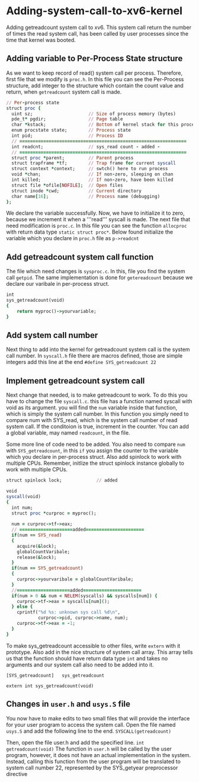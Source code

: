 # Adding-system-call-to-xv6-kernel
Adding getreadcount system call to xv6. This system call return the number of times the read system call, has been called by user processes since the time that kernel was booted.

## Adding variable to Per-Process State structure
As we want to keep record of read() system call per process. Therefore, first file that we modify is ```proc.h```. In this file you can see the Per-Process structure, add integer to the structure which contain the count value and return, when ```getreadcount``` system call is made.

```ruby
// Per-process state
struct proc {
  uint sz;                     // Size of process memory (bytes)
  pde_t* pgdir;                // Page table
  char *kstack;                // Bottom of kernel stack for this process
  enum procstate state;        // Process state
  int pid;                     // Process ID
  // ===============================================================
  int readcnt;                 // sys_read count - added -
  // ===============================================================
  struct proc *parent;         // Parent process
  struct trapframe *tf;        // Trap frame for current syscall
  struct context *context;     // swtch() here to run process
  void *chan;                  // If non-zero, sleeping on chan
  int killed;                  // If non-zero, have been killed
  struct file *ofile[NOFILE];  // Open files
  struct inode *cwd;           // Current directory
  char name[16];               // Process name (debugging)
};
```

We declare the variable successfully. Now, we have to initialize it to zero, because we increment it when a '''read''' syscall is made. The next file that need modification is ```proc.c```. In this file you can see the function ```allocproc``` with return data type ```static struct proc*```. Below found initialize the variable which you declare in ```proc.h``` file as ```p->readcnt```

## Add getreadcount system call function
The file which need changes is ```sysproc.c```. In this, file you find the system call ```getpid```. The same implementation is done for ```getereadcount``` because we declare our varibale in per-process struct.
```ruby
int
sys_getreadcount(void)
{
    return myproc()->yourvariable;
}
```

## Add system call number
Next thing to add into the kernel for getreadcount system call is the system call number. In ```syscall.h``` file there are macros defined, those are simple integers add this line at the end ```#define SYS_getreadcount 22```

## Implement getreadcount system call
Next change that needed, is to make getreadcount to work. To do this you have to change the file ```syscall.c```. this file has a function named syscall with void as its argument. you will find the ```num``` variable inside that function, which is simply the system call number. In this function you simply need to compare num with SYS_read, which is the system call number of read system call. If the conditoion is true, increment in the counter. You can add a global variable, may named ```readcount```, in the file. 

Some more line of code need to be added. You also need to compare ```num``` with ```SYS_getreadcount```, in this ```if``` you assign the counter to the variable which you declare in per-process struct. Also add spinlock to work with multiple CPUs. Remember, initlize the struct spinlock instance globally to work with multiple CPUs.

```ruby
struct spinlock lock;             // added
```

```ruby
void
syscall(void)
{
  int num;
  struct proc *curproc = myproc();
  
  num = curproc->tf->eax;
  // ====================added======================
  if(num == SYS_read)
  {
    acquire(&lock);
    globalCountVaribale;
    release(&lock);
  }
  if(num == SYS_getreadcount)
  {
    curproc->yourvaribale = globalCountVaribale;
  }
  //====================added======================
  if(num > 0 && num < NELEM(syscalls) && syscalls[num]) {
    curproc->tf->eax = syscalls[num]();
  } else {
    cprintf("%d %s: unknown sys call %d\n",
            curproc->pid, curproc->name, num);
    curproc->tf->eax = -1;
  }
}

```

To make sys_getreadcount accessible to other files, write ```extern``` with it prototype. Also add in the nice structure of system call array. This array tells us that the function should have return data type ```int``` and takes no arguments and our system call also need to be added into it.

``` [SYS_getreadcount]   sys_getreadcount ```

``` extern int sys_getreadcount(void) ```

## Changes in ```user.h``` and ```usys.S``` file
You now have to make edits to two small files that will provide the interface for your user program to access the system call. Open the file named ```usys.S``` and add the following line to the end. 
```SYSCALL(getreadcount)```

Then, open the file user.h and add the specified line. 
```int getreadcount(void)```
The function in ```user.h``` will be called by the user program, however, it does not have an actual implementation in the system. Instead, calling this function from the user program will be translated to system call number 22, represented by the SYS_getyear preprocessor directive
